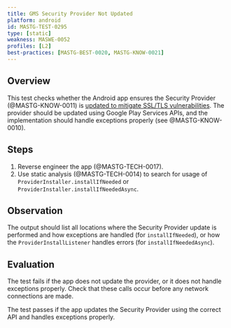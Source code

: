 ```yaml
---
title: GMS Security Provider Not Updated
platform: android
id: MASTG-TEST-0295
type: [static]
weakness: MASWE-0052
profiles: [L2]
best-practices: [MASTG-BEST-0020, MASTG-KNOW-0021]
---
```


## Overview

This test checks whether the Android app ensures the Security Provider (@MASTG-KNOW-0011) is [updated to mitigate SSL/TLS vulnerabilities](https://developer.android.com/privacy-and-security/security-gms-provider). The provider should be updated using Google Play Services APIs, and the implementation should handle exceptions properly (see @MASTG-KNOW-0010).

## Steps

1. Reverse engineer the app (@MASTG-TECH-0017).
2. Use static analysis (@MASTG-TECH-0014) to search for usage of `ProviderInstaller.installIfNeeded` or `ProviderInstaller.installIfNeededAsync`.

## Observation

The output should list all locations where the Security Provider update is performed and how exceptions are handled (for `installIfNeeded`), or how the `ProviderInstallListener` handles errors (for `installIfNeededAsync`).

## Evaluation

The test fails if the app does not update the provider, or it does not handle exceptions properly. Check that these calls occur before any network connections are made.

The test passes if the app updates the Security Provider using the correct API and handles exceptions properly.
